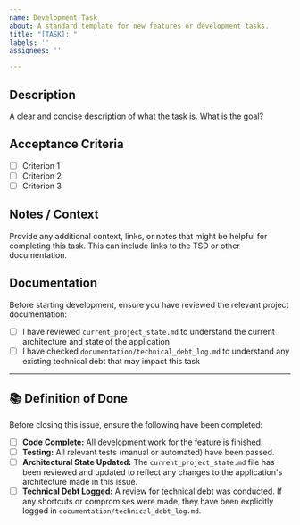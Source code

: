 ```yaml
---
name: Development Task
about: A standard template for new features or development tasks.
title: "[TASK]: "
labels: ''
assignees: ''

---
```


## Description

A clear and concise description of what the task is. What is the goal?

## Acceptance Criteria

- [ ] Criterion 1
- [ ] Criterion 2
- [ ] Criterion 3

## Notes / Context

Provide any additional context, links, or notes that might be helpful for completing this task. This can include links to the TSD or other documentation.

## Documentation

Before starting development, ensure you have reviewed the relevant project documentation:

- [ ] I have reviewed `current_project_state.md` to understand the current architecture and state of the application
- [ ] I have checked `documentation/technical_debt_log.md` to understand any existing technical debt that may impact this task

---

## 📚 Definition of Done

Before closing this issue, ensure the following have been completed:

- [ ] **Code Complete:** All development work for the feature is finished.
- [ ] **Testing:** All relevant tests (manual or automated) have been passed.
- [ ] **Architectural State Updated:** The `current_project_state.md` file has been reviewed and updated to reflect any changes to the application's architecture made in this issue.
- [ ] **Technical Debt Logged:** A review for technical debt was conducted. If any shortcuts or compromises were made, they have been explicitly logged in `documentation/technical_debt_log.md`.